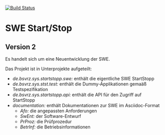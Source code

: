 [![Build Status](https://travis-ci.org/bitctrl/de.bsvrz.sys.startstopp.svg?branch=develop)](https://travis-ci.org/bitctrl/de.bsvrz.sys.startstopp)

# SWE Start/Stop 

## Version 2

Es handelt sich um eine Neuentwicklung der SWE.

Das Projekt ist in Unterprojekte aufgeteilt:

- *de.bsvrz.sys.startstopp.swe:* enthält die eigentliche SWE StartStopp
- *de.bsvrz.sys.stst.test:* enthält die Dummy-Applikationen gemaäß Testspezifikation
- *de.bsvrz.sys.startstopp.api:* enthält die API für den Zugriff auf StartStopp
- *documentation:* enthält Dokumentationen zur SWE im Asciidoc-Format
    - *Afo:* die angepassten Anforderungen
    - *SwEnt:* der Software-Entwurf
    - *PrProz:* die Prüfprozedur
    - *BetrInf:* die Betriebsinformationen
